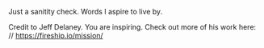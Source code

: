Just a sanitity check. Words I aspire to live by.


Credit to Jeff Delaney. You are inspiring.
Check out more of his work here: // https://fireship.io/mission/